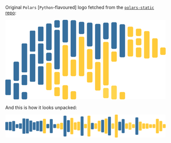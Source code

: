Original `Polars` [`Python`-flavoured] logo fetched from the
[`polars-static` repo](https://github.com/pola-rs/polars-static):

![](py-polars.png)

And this is how it looks unpacked:

![](py-polars-unpacked.png)
